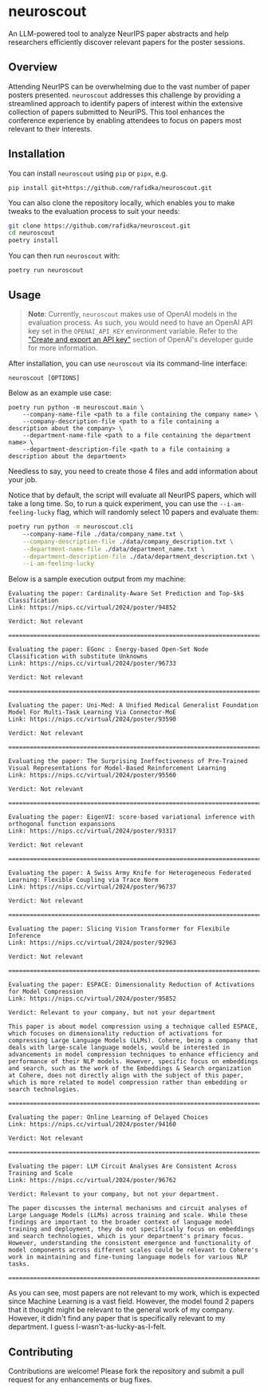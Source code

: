 # neuroscout

An LLM-powered tool to analyze NeurIPS paper abstracts and help researchers efficiently
discover relevant papers for the poster sessions.

## Overview

Attending NeurIPS can be overwhelming due to the vast number of paper posters presented.
`neuroscout` addresses this challenge by providing a streamlined approach to identify
papers of interest within the extensive collection of papers submitted to NeurIPS. This
tool enhances the conference experience by enabling attendees to focus on papers most
relevant to their interests.

## Installation

You can install `neuroscout` using `pip` or `pipx`, e.g.

```
pip install git+https://github.com/rafidka/neuroscout.git
```

You can also clone the repository locally, which enables you to make tweaks to the
evaluation process to suit your needs:

```bash
git clone https://github.com/rafidka/neuroscout.git
cd neuroscout
poetry install
```

You can then run `neuroscout` with:

```
poetry run neuroscout
```

## Usage

> **Note**: Currently, `neuroscout` makes use of OpenAI models in the evaluation process.
> As such, you would need to have an OpenAI API key set in the `OPENAI_API_KEY`
> environment variable. Refer to the ["Create and export an API
> key"](https://platform.openai.com/docs/quickstart#create-and-export-an-api-key) section
> of OpenAI's developer guide for more information.

After installation, you can use `neuroscout` via its command-line interface:

```
neuroscout [OPTIONS]
```

Below as an example use case:

```
poetry run python -m neuroscout.main \
    --company-name-file <path to a file containing the company name> \
    --company-description-file <path to a file containing a description about the company> \
    --department-name-file <path to a file containing the department name> \
    --department-description-file <path to a file containing a description about the department>
```

Needless to say, you need to create those 4 files and add information about your job.

Notice that by default, the script will evaluate all NeurIPS papers, which will take a long
time. So, to run a quick experiment, you can use the `--i-am-feeling-lucky` flag, which will
randomly select 10 papers and evaluate them:

```bash
poetry run python -m neuroscout.cli
    --company-name-file ./data/company_name.txt \
    --company-description-file ./data/company_description.txt \
    --department-name-file ./data/department_name.txt \
    --department-description-file ./data/department_description.txt \
    --i-am-feeling-lucky

```

Below is a sample execution output from my machine:

```
Evaluating the paper: Cardinality-Aware Set Prediction and Top-$k$ Classification
Link: https://nips.cc/virtual/2024/poster/94852

Verdict: Not relevant

================================================================================

Evaluating the paper: EGonc : Energy-based Open-Set Node Classification with substitute Unknowns
Link: https://nips.cc/virtual/2024/poster/96733

Verdict: Not relevant

================================================================================

Evaluating the paper: Uni-Med: A Unified Medical Generalist Foundation Model For Multi-Task Learning Via Connector-MoE
Link: https://nips.cc/virtual/2024/poster/93590

Verdict: Not relevant

================================================================================

Evaluating the paper: The Surprising Ineffectiveness of Pre-Trained Visual Representations for Model-Based Reinforcement Learning
Link: https://nips.cc/virtual/2024/poster/95560

Verdict: Not relevant

================================================================================

Evaluating the paper: EigenVI: score-based variational inference with orthogonal function expansions
Link: https://nips.cc/virtual/2024/poster/93317

Verdict: Not relevant

================================================================================

Evaluating the paper: A Swiss Army Knife for Heterogeneous Federated Learning: Flexible Coupling via Trace Norm
Link: https://nips.cc/virtual/2024/poster/96737

Verdict: Not relevant

================================================================================

Evaluating the paper: Slicing Vision Transformer for Flexibile Inference
Link: https://nips.cc/virtual/2024/poster/92963

Verdict: Not relevant

================================================================================

Evaluating the paper: ESPACE: Dimensionality Reduction of Activations for Model Compression
Link: https://nips.cc/virtual/2024/poster/95852

Verdict: Relevant to your company, but not your department

This paper is about model compression using a technique called ESPACE, which focuses on dimensionality reduction of activations for compressing Large Language Models (LLMs). Cohere, being a company that deals with large-scale language models, would be interested in advancements in model compression techniques to enhance efficiency and performance of their NLP models. However, specific focus on embeddings and search, such as the work of the Embeddings & Search organization at Cohere, does not directly align with the subject of this paper, which is more related to model compression rather than embedding or search technologies.

================================================================================

Evaluating the paper: Online Learning of Delayed Choices
Link: https://nips.cc/virtual/2024/poster/94160

Verdict: Not relevant

================================================================================

Evaluating the paper: LLM Circuit Analyses Are Consistent Across Training and Scale
Link: https://nips.cc/virtual/2024/poster/96762

Verdict: Relevant to your company, but not your department.

The paper discusses the internal mechanisms and circuit analyses of Large Language Models (LLMs) across training and scale. While these findings are important to the broader context of language model training and deployment, they do not specifically focus on embeddings and search technologies, which is your department's primary focus. However, understanding the consistent emergence and functionality of model components across different scales could be relevant to Cohere's work in maintaining and fine-tuning language models for various NLP tasks.

================================================================================
```

As you can see, most papers are not relevant to my work, which is expected since Machine Learning is a vast field. However, the model found 2 papers that it thought might be
relevant to the general work of my company. However, it didn't find any paper that is specifically relevant to my department. I guess I-wasn't-as-lucky-as-I-felt.

## Contributing

Contributions are welcome! Please fork the repository and submit a pull request for any
enhancements or bug fixes.
